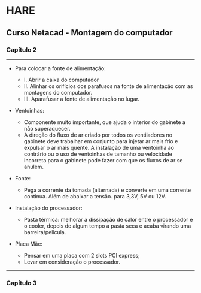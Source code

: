 # HARE

## Curso Netacad - Montagem do computador

### Capítulo 2

---------------------------------------------------

* Para colocar a fonte de alimentação:
    * I. Abrir a caixa do computador
    * II. Alinhar os orifícios dos parafusos na fonte de alimentação com as montagens do computador.
    * III. Aparafusar a fonte de alimentação no lugar.

* Ventoinhas: 
    * Componente muito importante, que ajuda o interior do gabinete a não superaquecer.
    * A direção do fluxo de ar criado por todos os ventiladores no gabinete deve trabalhar em conjunto para injetar ar mais frio e expulsar o ar mais quente. A instalação de uma ventoinha ao contrário ou o uso de ventoinhas de tamanho ou velocidade incorreta para o gabinete pode fazer com que os fluxos de ar se anulem.

* Fonte:
    * Pega a corrente da tomada (alternada) e converte em uma corrente contínua. Além de abaixar a tensão. para 3,3V, 5V ou 12V.

* Instalação do processador:
    * Pasta térmica: melhorar a dissipação de calor entre o processador e o cooler, depois de algum tempo a pasta seca e acaba virando uma barreira/película.

* Placa Mãe: 
    * Pensar em uma placa com 2 slots PCI express;
    * Levar em consideração o processador.

---------------------------------------------------

### Capítulo 3